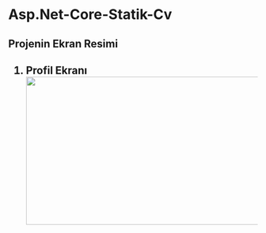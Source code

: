 # Asp.Net-Core-Statik-Cv
<h2> Projenin Ekran Resimi<h2>
<p><ol>
<li>Profil Ekranı</li>
<img width="600" height="300" src="https://github.com/esrkrt/Asp.Net-Core-Statik-Cv/blob/master/Screenshot/Profils.png">
